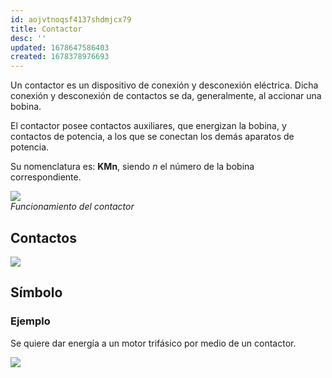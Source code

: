 ```yaml
---
id: aojvtnoqsf4137shdmjcx79
title: Contactor
desc: ''
updated: 1678647586403
created: 1678378976693
---
```


Un contactor es un dispositivo de conexión y desconexión eléctrica. Dicha conexión y desconexión de contactos se da, generalmente, al accionar una bobina.

El contactor posee contactos auxiliares, que energizan la bobina, y contactos de potencia, a los que se conectan los demás aparatos de potencia.

Su nomenclatura es: **KMn**, siendo _n_ el número de la bobina correspondiente.

![](/assets/images/2023-03-12-13-53-05.png)   
_Funcionamiento del contactor_

## Contactos

![](/assets/images/2023-03-12-13-25-36.png)

## Símbolo



### Ejemplo

Se quiere dar energía a un motor trifásico por medio de un contactor.

![](/assets/images/2023-03-12-13-53-54.png)